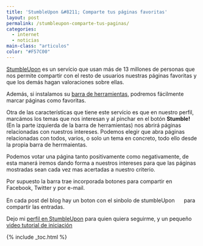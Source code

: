 ```yaml
---
title: 'StumbleUpon &#8211; Comparte tus páginas favoritas'
layout: post
permalink: /stumbleupon-comparte-tus-paginas/
categories:
  - internet
  - noticias
main-class: "articulos"
color: "#F57C00"
---
```

<a target="_blank" href="http://www.stumbleupon.com/">StumbleUpon</a> es un servício que usan más de 13 millones de personas que nos permite compartir con el resto de usuarios nuestras páginas favoritas y que los demás hagan valoraciones sobre ellas.

Además, si instalamos su <a target="_blank" href="http://www.stumbleupon.com/help/download_stumbleupon/">barra de herramientas</a>, podremos fácilmente marcar páginas como favoritas.

Otra de las características que tiene este servício es que en nuestro perfil, marcámos los temas que nos interesan y al pinchar en el botón **Stumble!** (En la parte izquierda de la barra de herramientas) nos abrirá páginas relacionadas con nuestros intereses. Podemos elegir que abra páginas relacionadas con todos, varios, o solo un tema en concreto, todo ello desde la propia barra de herrmaientas.  

<!--ad-->


Podemos votar una página tanto positivamente como negativamente, de esta manerá iremos dando forma a nuestros intereses para que las páginas mostradas sean cada vez mas acertadas a nuestro criterio.

Por supuesto la barra trae incorporada botones para compartir en Facebook, Twitter y por e-mail.

En cada post del blog hay un boton con el sinbolo de stumbleUpon <img border="0" height="16" width="16" src="http://cdn.stumble-upon.com/assets/img/stumble.png" /> para compartir las entradas.

Dejo mi <a target="_blank" href="http://www.stumbleupon.com/stumbler/algui91/">perfil en StumbleUpon</a> para quien quiera seguirme, y un pequeño <a target="_blank" href="http://www.stumbleupon.com/productdemo/">video tutorial de iniciación</a>



{% include _toc.html %}
